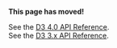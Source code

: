 **This page has moved!**

See the [D3 4.0 API Reference](https://github.com/d3/d3/blob/master/API.md#selections-d3-selection).
<br>See the [D3 3.x API Reference](https://github.com/d3/d3-3.x-api-reference/blob/master/Selections.md).
